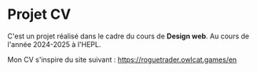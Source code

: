 # Projet CV
C'est un projet réalisé dans le cadre du cours de **Design web**.
Au cours de l'année 2024-2025 à l'HEPL.

Mon CV s'inspire du site suivant : https://roguetrader.owlcat.games/en
